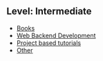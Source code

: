 ## Level: Intermediate

- [Books](books.md)
- [Web Backend Development](web-backend-dev.md)
- [Project based tutorials](project-based-tutorials.md)
- [Other](other.md)
